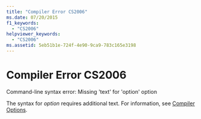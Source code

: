 ```yaml
---
title: "Compiler Error CS2006"
ms.date: 07/20/2015
f1_keywords: 
  - "CS2006"
helpviewer_keywords: 
  - "CS2006"
ms.assetid: 5eb51b1e-724f-4e90-9ca9-783c165e3198
---
```

# Compiler Error CS2006
Command-line syntax error: Missing 'text' for 'option' option  
  
 The syntax for *option* requires additional text. For information, see [Compiler Options](../language-reference/compiler-options/index.md).
